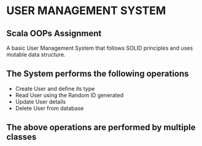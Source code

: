 # USER MANAGEMENT SYSTEM

## Scala OOPs Assignment 

A basic User Management System that follows SOLID principles and uses mutable data structure.

## The System performs the following operations

* Create User and define its type
* Read User using the Random ID generated
* Update User details
* Delete User from database


## The above operations are performed by multiple classes
